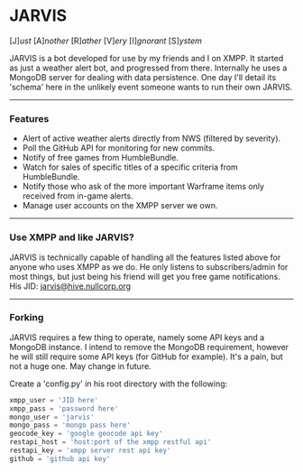 # JARVIS
[J]*ust* [A]*nother* [R]*ather* [V]*ery* [I]*gnorant* [S]*ystem*

JARVIS is a bot developed for use by my friends and I on XMPP. It started as just a weather alert bot, and progressed from there.
Internally he uses a MongoDB server for dealing with data persistence. One day I'll detail its 'schema' here in the unlikely event someone wants to run their own JARVIS.

***
### Features
   * Alert of active weather alerts directly from NWS (filtered by severity).
   * Poll the GitHub API for monitoring for new commits.
   * Notify of free games from HumbleBundle.
   * Watch for sales of specific titles of a specific criteria from HumbleBundle.
   * Notify those who ask of the more important Warframe items only received from in-game alerts.
   * Manage user accounts on the XMPP server we own.


***
### Use XMPP and like JARVIS?
JARVIS is technically capable of handling all the features listed above for anyone who uses XMPP as we do. He only listens to subscribers/admin for most things, but just being his friend will get you free game notifications. His JID: jarvis@hive.nullcorp.org

***
### Forking
JARVIS requires a few thing to operate, namely some API keys and a MongoDB instance. I intend to remove the MongoDB requirement, however he will still require some API keys (for GitHub for example). It's a pain, but not a huge one. May change in future.

Create a 'config.py' in his root directory with the following:
``` python
xmpp_user = 'JID here'
xmpp_pass = 'password here'
mongo_user = 'jarvis'
mongo_pass = 'mongo pass here'
geocode_key = 'google geocode api key'
restapi_host = 'host:port of the xmpp restful api'
restapi_key = 'xmpp server rest api key'
github = 'github api key'
```
